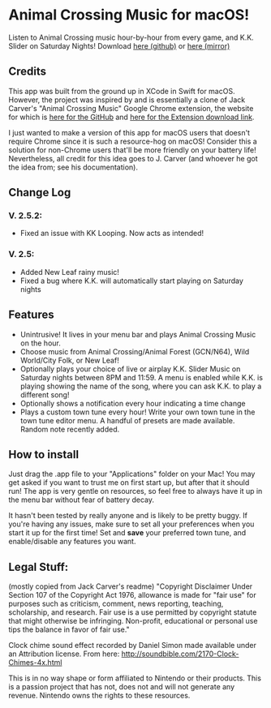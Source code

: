 # Animal Crossing Music for macOS!
Listen to Animal Crossing music hour-by-hour from every game, and K.K. Slider on Saturday Nights!
Download [here (github)](https://github.com/epdavid/ac-music/releases) or [here (mirror)](https://nofile.io/f/BAJ6KBKE51z/AC+Music+2.5.dmg)

## Credits
This app was built from the ground up in XCode in Swift for macOS. However, the project was inspired by and is essentially a clone of Jack Carver's "Animal Crossing Music" Google Chrome extension, the website for which is [here for the GitHub](https://github.com/JdotCarver/Animal-Crossing-Music-Extension#) and [here for the Extension download link](https://chrome.google.com/webstore/detail/animal-crossing-music/fcedlaimpcfgpnfdgjbmmfibkklpioop?hl=en).

I just wanted to make a version of this app for macOS users that doesn't require Chrome since it is such a resource-hog on macOS! Consider this a solution for non-Chrome users that'll be more friendly on your battery life! Nevertheless, all credit for this idea goes to J. Carver (and whoever he got the idea from; see his documentation).

## Change Log
### V. 2.5.2:
* Fixed an issue with KK Looping. Now acts as intended!
### V. 2.5:
* Added New Leaf rainy music!
* Fixed a bug where K.K. will automatically start playing on Saturday nights

## Features
* Unintrusive! It lives in your menu bar and plays Animal Crossing Music on the hour.
* Choose music from Animal Crossing/Animal Forest (GCN/N64), Wild World/City Folk, or New Leaf! 
* Optionally plays your choice of live or airplay K.K. Slider Music on Saturday nights between 8PM and 11:59. A menu is enabled while K.K. is playing showing the name of the song, where you can ask K.K. to play a different song!
* Optionally shows a notification every hour indicating a time change
* Plays a custom town tune every hour! Write your own town tune in the town tune editor menu. A handful of presets are made available. Random note recently added. 

## How to install
Just drag the .app file to your "Applications" folder on your Mac! You may get asked if you want to trust me on first start up, but after that it should run! The app is very gentle on resources, so feel free to always have it up in the menu bar without fear of battery decay.

It hasn't been tested by really anyone and is likely to be pretty buggy. If you're having any issues, make sure to set all your preferences when you start it up for the first time! Set and **save** your preferred town tune, and enable/disable any features you want. 

## Legal Stuff:
(mostly copied from Jack Carver's readme)
"Copyright Disclaimer Under Section 107 of the Copyright Act 1976, allowance is made for "fair use" for purposes such as criticism, comment, news reporting, teaching, scholarship, and research. Fair use is a use permitted by copyright statute that might otherwise be infringing. Non-profit, educational or personal use tips the balance in favor of fair use."

Clock chime sound effect recorded by Daniel Simon made available under an Attribution license. From here: http://soundbible.com/2170-Clock-Chimes-4x.html

This is in no way shape or form affiliated to Nintendo or their products. This is a passion project that has not, does not and will not generate any revenue. Nintendo owns the rights to these resources.
